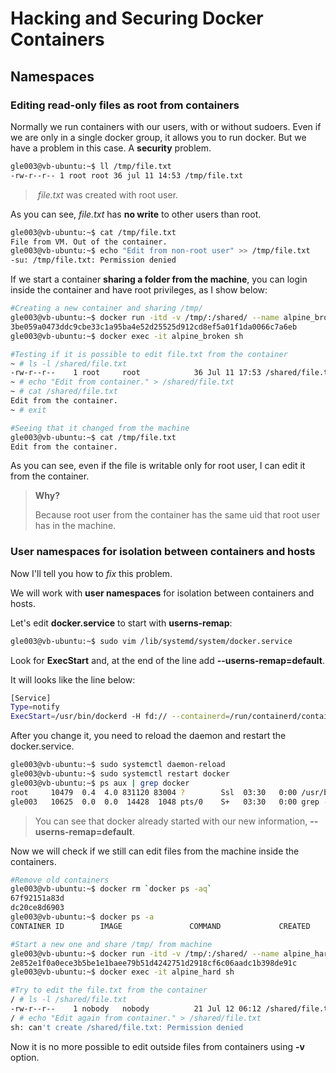 # Hacking and Securing Docker Containers



## Namespaces

### Editing read-only files as root from containers

Normally we run containers with our users, with or without sudoers.
Even if we are only in a single docker group, it allows you to run docker.
But we have a problem in this case. A **security** problem.

```bash
gle003@vb-ubuntu:~$ ll /tmp/file.txt
-rw-r--r-- 1 root root 36 jul 11 14:53 /tmp/file.txt
```
> ​	*file.txt* was created with root user.

As you can see, *file.txt* has **no write** to other users than root.

```bash
gle003@vb-ubuntu:~$ cat /tmp/file.txt
File from VM. Out of the container.
gle003@vb-ubuntu:~$ echo "Edit from non-root user" >> /tmp/file.txt
-su: /tmp/file.txt: Permission denied
```
If we start a container **sharing a folder from the machine**, you can login inside the container and have root privileges, as I show below:

```bash
#Creating a new container and sharing /tmp/
gle003@vb-ubuntu:~$ docker run -itd -v /tmp/:/shared/ --name alpine_broken alpine
3be059a0473ddc9cbe33c1a95ba4e52d25525d912cd8ef5a01f1da0066c7a6eb
gle003@vb-ubuntu:~$ docker exec -it alpine_broken sh

#Testing if it is possible to edit file.txt from the container
~ # ls -l /shared/file.txt
-rw-r--r--    1 root     root            36 Jul 11 17:53 /shared/file.txt
~ # echo "Edit from container." > /shared/file.txt
~ # cat /shared/file.txt
Edit from the container.
~ # exit

#Seeing that it changed from the machine
gle003@vb-ubuntu:~$ cat /tmp/file.txt
Edit from the container.
```

As you can see, even if the file is writable only for root user, I can edit it from the container.

> **Why?**
>
> Because root user from the container has the same uid that root user has in the machine.



### User namespaces for isolation between containers and hosts

Now I'll tell you how to *fix* this problem.

We will work with **user namespaces** for isolation between containers and hosts.

Let's edit **docker.service** to start with **userns-remap**:

```bash
gle003@vb-ubuntu:~$ sudo vim /lib/systemd/system/docker.service
```

Look for **ExecStart** and, at the end of the line add **--userns-remap=default**.

It will looks like the line below:

```sh
[Service]
Type=notify
ExecStart=/usr/bin/dockerd -H fd:// --containerd=/run/containerd/containerd.sock --userns-remap=default
```

After you change it, you need to reload the daemon and restart the docker.service.

```bash
gle003@vb-ubuntu:~$ sudo systemctl daemon-reload
gle003@vb-ubuntu:~$ sudo systemctl restart docker
gle003@vb-ubuntu:~$ ps aux | grep docker
root     10479  0.4  4.0 831120 83004 ?        Ssl  03:30   0:00 /usr/bin/dockerd -H fd:// --containerd=/run/containerd/containerd.sock --userns-remap=default
gle003   10625  0.0  0.0  14428  1048 pts/0    S+   03:30   0:00 grep --color=auto docker
```

> You can see that docker already started with our new information, **--userns-remap=default**.



Now we will check if we still can edit files from the machine inside the containers.

```bash
#Remove old containers
gle003@vb-ubuntu:~$ docker rm `docker ps -aq`
67f92151a83d
dc20ce8d6903
gle003@vb-ubuntu:~$ docker ps -a
CONTAINER ID        IMAGE               COMMAND             CREATED             STATUS              PORTS               NAMES

#Start a new one and share /tmp/ from machine
gle003@vb-ubuntu:~$ docker run -itd -v /tmp/:/shared/ --name alpine_hard alpine
2e852e1f0a0ece3b5be1e1baee79b51d4242751d2918cf6c06aadc1b398de91c
gle003@vb-ubuntu:~$ docker exec -it alpine_hard sh

#Try to edit the file.txt from the container
/ # ls -l /shared/file.txt
-rw-r--r--    1 nobody   nobody          21 Jul 12 06:12 /shared/file.txt
/ # echo "Edit again from container." > /shared/file.txt
sh: can't create /shared/file.txt: Permission denied
```

Now it is no more possible to edit outside files from containers using **-v** option.
